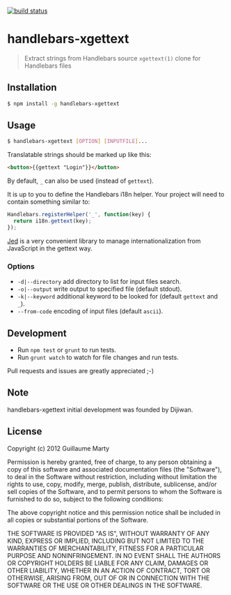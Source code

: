 [![build status](https://secure.travis-ci.org/gmarty/handlebars-xgettext.png)](http://travis-ci.org/gmarty/handlebars-xgettext)

# handlebars-xgettext
> Extract strings from Handlebars source
`xgettext(1)` clone for Handlebars files

## Installation
``` bash
$ npm install -g handlebars-xgettext
```

## Usage
``` bash
$ handlebars-xgettext [OPTION] [INPUTFILE]...
```

Translatable strings should be marked up like this:
``` html
<button>{{gettext "Login"}}</button>
```
By default, `_` can also be used (instead of `gettext`).

It is up to you to define the Handlebars i18n helper. Your project will need to contain something similar to:
``` javascript
Handlebars.registerHelper('_', function(key) {
  return i18n.gettext(key);
});
```
[Jed](http://slexaxton.github.com/Jed/) is a very convenient library to manage internationalization from JavaScript in the gettext way.

### Options
* `-d|--directory` add directory to list for input files search.
* `-o|--output` write output to specified file (default stdout).
* `-k|--keyword` additional keyword to be looked for (default `gettext` and `_`).
* `--from-code` encoding of input files (default `ascii`).

## Development

* Run `npm test` or `grunt` to run tests.
* Run `grunt watch` to watch for file changes and run tests.

Pull requests and issues are greatly appreciated ;-)

## Note

handlebars-xgettext initial development was founded by Dijiwan.

## License

Copyright (c) 2012 Guillaume Marty

Permission is hereby granted, free of charge, to any person
obtaining a copy of this software and associated documentation
files (the "Software"), to deal in the Software without
restriction, including without limitation the rights to use,
copy, modify, merge, publish, distribute, sublicense, and/or sell
copies of the Software, and to permit persons to whom the
Software is furnished to do so, subject to the following
conditions:

The above copyright notice and this permission notice shall be
included in all copies or substantial portions of the Software.

THE SOFTWARE IS PROVIDED "AS IS", WITHOUT WARRANTY OF ANY KIND,
EXPRESS OR IMPLIED, INCLUDING BUT NOT LIMITED TO THE WARRANTIES
OF MERCHANTABILITY, FITNESS FOR A PARTICULAR PURPOSE AND
NONINFRINGEMENT. IN NO EVENT SHALL THE AUTHORS OR COPYRIGHT
HOLDERS BE LIABLE FOR ANY CLAIM, DAMAGES OR OTHER LIABILITY,
WHETHER IN AN ACTION OF CONTRACT, TORT OR OTHERWISE, ARISING
FROM, OUT OF OR IN CONNECTION WITH THE SOFTWARE OR THE USE OR
OTHER DEALINGS IN THE SOFTWARE.
